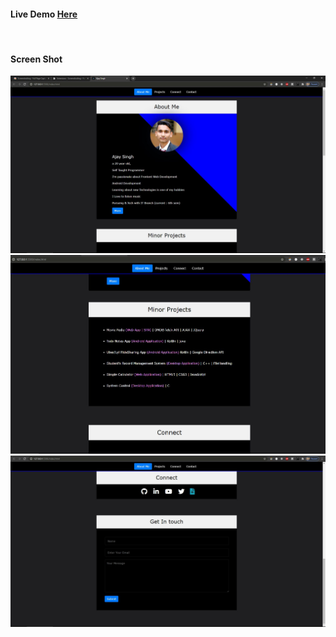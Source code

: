 #### Live Demo <a href="https://portfolio.ajay-singh-au.github.io">Here</a>
<br/>

#### Screen Shot
![image](https://github.com/ajay-singh-au/SAU-2021-Feb-Batch-1/blob/main/HTML%20CSS/screen%20shots/1.JPG)
![image](https://github.com/ajay-singh-au/SAU-2021-Feb-Batch-1/blob/main/HTML%20CSS/screen%20shots/2.JPG)
![image](https://github.com/ajay-singh-au/SAU-2021-Feb-Batch-1/blob/main/HTML%20CSS/screen%20shots/3.JPG)
